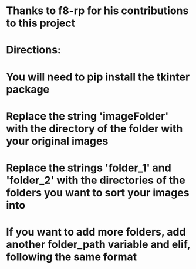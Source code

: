 # Thanks to f8-rp for his contributions to this project

# Directions:
# You will need to pip install the tkinter package
# Replace the string 'imageFolder' with the directory of the folder with your original images
# Replace the strings 'folder_1' and 'folder_2' with the directories of the folders you want to sort your images into
# If you want to add more folders, add another folder_path variable and elif, following the same format
